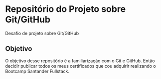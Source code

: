 # Repositório do Projeto sobre Git/GitHub
Desafio de projeto sobre Git/GitHub

## Objetivo 
O objetivo desse repositório é a familiarização com o Git e GitHub.
Então decidir publicar todos os meus certificados que cou adquirir realizando o Bootcamp Santander Fullstack.
